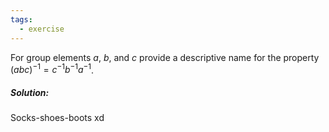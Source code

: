 ```yaml
---
tags:
  - exercise
---
```

For group elements $a$, $b$, and $c$ provide a descriptive name for the property $(abc)^{−1} = c^{−1} b^{−1}a^{−1}$.
##### Solution:
Socks-shoes-boots xd